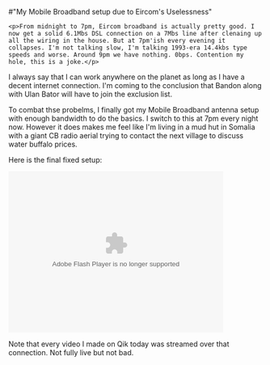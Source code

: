 #"My Mobile Broadband setup due to Eircom's Uselessness"


    <p>From midnight to 7pm, Eircom broadband is actually pretty good. I now get a solid 6.1Mbs DSL connection on a 7Mbs line after clenaing up all the wiring in the house. But at 7pm'ish every evening it collapses. I'm not talking slow, I'm talking 1993-era 14.4kbs type speeds and worse. Around 9pm we have nothing. 0bps. Contention my hole, this is a joke.</p>
<p>I always say that I can work anywhere on the planet as long as I have a decent internet connection. I'm coming to the conclusion that Bandon along with Ulan Bator will have to join the exclusion list.</p>
<p>To combat thse probelms, I finally got my Mobile Broadband antenna setup with enough bandwidth to do the basics. I switch to this at 7pm every night now. However it does makes me feel like I'm living in a mud hut in Somalia with a giant CB radio aerial trying to contact the next village to discuss water buffalo prices.</p>
<p>Here is the final fixed setup:</p>
<p><object id="qikPlayer" align="middle" height="319" classid="clsid:d27cdb6e-ae6d-11cf-96b8-444553540000" width="425" codebase="http://download.macromedia.com/pub/shockwave/cabs/flash/swflash.cab#version=9,0,115,0"><param name="allowScriptAccess" value="sameDomain" /><param name="allowFullScreen" value="true" /><param name="movie" value="http://assets0.qik.com/swfs/qikPlayer5.swf?1322219580" /><param name="quality" value="high" /><param name="bgcolor" value="#000000" /><param name="FlashVars" value="streamID=ab41b099c65e4e9e993ce66b4345df5e&autoplay=false" /><embed name="qikPlayer" pluginspage="http://www.macromedia.com/go/getflashplayer" allowFullScreen="true" allowScriptAccess="sameDomain" src="http://assets0.qik.com/swfs/qikPlayer5.swf?1322219580" FlashVars="streamID=ab41b099c65e4e9e993ce66b4345df5e&autoplay=false" type="application/x-shockwave-flash" align="middle" height="319" quality="high" width="425" bgcolor="#000000"></embed></object></p>
<p>Note that every video I made on Qik today was streamed over that connection. Not fully live but not bad.</p>
<p></p>
  